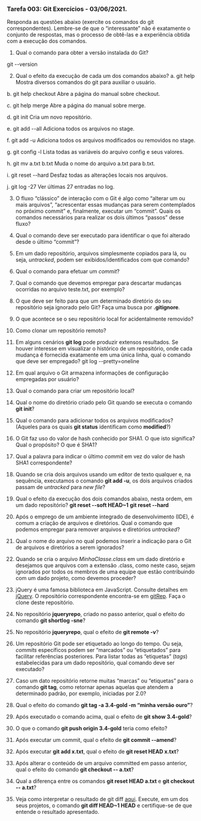 ### Tarefa 003: Git Exercícios - 03/06/2021.

Responda as questões abaixo (exercite os comandos do git correspondentes). Lembre-se de que o “interessante” não é exatamente o conjunto de respostas, mas o processo de obtê-las e a experiência obtida com a execução dos comandos.


1. Qual o comando para obter a versão instalada do Git?

git --version

2. Qual o efeito da execução de cada um dos comandos abaixo?
  a. git help
  Mostra diversos comandos do git para auxiliar o usuário.
  
  b. git help checkout
  Abre a página do manual sobre checkout.
  
  c. git help merge
  Abre a página do manual sobre merge.
  
  d. git init
  Cria um novo repositório.
  
  e. git add --all
  Adiciona todos os arquivos no stage.
  
  f. git add -u
  Adiciona todos os arquivos modificados ou removidos no stage.
  
  g. git config -l
  Lista todas as variáveis do arquivo config e seus valores.
  
  h. git mv a.txt b.txt
  Muda o nome do arquivo a.txt para b.txt.
  
  i. git reset --hard
  Desfaz todas as alterações locais nos arquivos.
  
  j. git log -27
  Ver últimas 27 entradas no log.

3. O fluxo “clássico” de interação com o Git é algo como “alterar um ou mais arquivos”, “acrescentar essas mudanças para serem contemplados no próximo commit” e, finalmente, executar um “commit”. Quais os comandos necessários para realizar os dois últimos “passos” desse fluxo?

4. Qual o comando deve ser executado para identificar o que foi alterado desde o último “commit”?

5. Em um dado repositório, arquivos simplesmente copiados para lá, ou seja, _untracked_, podem ser exibidos/identificados com que comando?

6. Qual o comando para efetuar um _commit_?

7. Qual o comando que devemos empregar para descartar mudanças ocorridas no arquivo teste.txt, por exemplo?

8. O que deve ser feito para que um determinado diretório do seu repositório seja ignorado pelo Git? Faça uma busca por **.gitignore**.

9. O que acontece se o seu repositório local for acidentalmente removido?

10. Como clonar um repositório remoto?

11. Em alguns cenários **git log** pode produzir extensos resultados. Se houver interesse em visualizar o histórico de um repositório, onde cada mudança é fornecida exatamente em uma única linha, qual o comando que deve ser empregado?
git log --pretty=oneline
12. Em qual arquivo o Git armazena informações de configuração empregadas por usuário?

13. Qual o comando para criar um repositório local?

14. Qual o nome do diretório criado pelo Git quando se executa o comando **git init**?

15. Qual o comando para adicionar todos os arquivos modificados? (Aqueles para os quais **git status** identificam como **modified**?)

16. O Git faz uso do valor de hash conhecido por SHA1. O que isto significa? Qual o propósito? O que é SHA1?

17. Qual a palavra para indicar o último _commit_ em vez do valor de hash SHA1 correspondente?

18. Quando se cria dois arquivos usando um editor de texto qualquer e, na sequência, executamos o comando **git add -u**, os dois arquivos criados passam de _untracked_ para _new file_?

19. Qual o efeito da execução dos dois comandos abaixo, nesta ordem, em um dado repositório?
**git reset --soft HEAD~1**
**git reset --hard**

20. Após o emprego de um ambiente integrado de desenvolvimento (IDE), é comum a criação de arquivos e diretórios. Qual o comando que podemos empregar para remover arquivos e diretórios _untracked_?

21. Qual o nome do arquivo no qual podemos inserir a indicação para o Git de arquivos e diretórios a serem ignorados?

22. Quando se cria o arquivo _MinhaClasse.class_ em um dado diretório e desejamos que arquivos com a extensão .class, como neste caso, sejam ignorados por todos os membros de uma equipe que estão contribuindo com um dado projeto, como devemos proceder?

23. jQuery é uma famosa biblioteca em JavaScript. Consulte detalhes em [jQuery](http://jquery.com). O repositório correspondente encontra-se em [gitRep](https://github.com/jquery/jquery.git). Faça o clone deste repositório.

24. No repositório **jqueryrepo**, criado no passo anterior, qual o efeito do comando
**git shortlog -sne**?

25. No repositório **jqueryrepo**, qual o efeito de **git remote -v**?

26. Um repositório Git pode ser etiquetado ao longo do tempo. Ou seja, _commits_ específicos podem ser “marcados” ou “etiquetados” para facilitar referências posteriores. Para listar todas as “etiquetas” (_tags_) estabelecidas para um dado repositório, qual comando deve ser executado?

27. Caso um dato repositório retorne muitas “marcas” ou “etiquetas” para o comando **git tag**, como retornar apenas aquelas que atendem a determinado padrão, por exemplo, iniciadas por 2.0?

28. Qual o efeito do comando **git tag -a 3.4-gold -m “minha versão ouro”**?

29. Após executado o comando acima, qual o efeito de **git show 3.4-gold**?

30. O que o comando **git push origin 3.4-gold** teria como efeito?

31. Após executar um commit, qual o efeito de **git commit --amend**?

32. Após executar **git add x.txt**, qual o efeito de **git reset HEAD x.txt**?

33. Após alterar o conteúdo de um arquivo committed em passo anterior, qual o efeito do comando **git checkout -- a.txt**?

34. Qual a diferença entre os comandos **git reset HEAD a.txt** e **git checkout -- a.txt**?

35. Veja como interpretar o resultado de git diff [aqui](https://medium.com/therobinkim/how-to-read-a-git-diff-6c87a9dc47c5). Execute, em um dos seus projetos, o comando **git diff HEAD~1 HEAD** e certifique-se de que entende o resultado apresentado.
